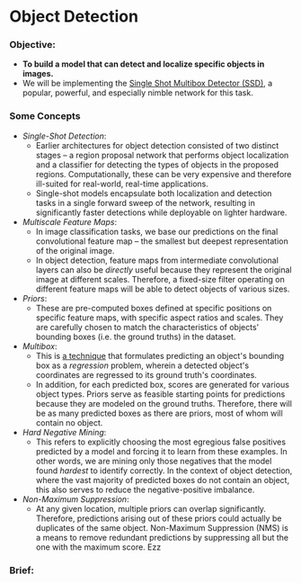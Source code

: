 # Object Detection

### Objective:

* **To build a model that can detect and localize specific objects in images.**
* We will be implementing the [Single Shot Multibox Detector (SSD)](https://arxiv.org/abs/1512.02325), a popular, powerful, and especially nimble network for this task.

### Some Concepts

* *Single-Shot Detection*:
  *  Earlier architectures for object detection consisted of two distinct stages – a region proposal network that performs object localization and a classifier for detecting the types of objects in the proposed regions. Computationally, these can be very expensive and therefore ill-suited for real-world, real-time applications. 
  * Single-shot models encapsulate both localization and detection tasks in a single forward sweep of the network, resulting in significantly faster detections while deployable on lighter hardware.
* *Multiscale Feature Maps*:
  * In image classification tasks, we base our predictions on the final convolutional feature map – the smallest but deepest representation of the original image.
  * In object detection, feature maps from intermediate convolutional layers can also be *directly* useful because they represent the original image at different scales. Therefore, a fixed-size filter operating on different feature maps will be able to detect objects of various sizes.
* *Priors*:
  * These are pre-computed boxes defined at specific positions on specific feature maps, with specific aspect ratios and scales. They are carefully chosen to match the characteristics of objects' bounding boxes (i.e. the ground truths) in the dataset.
* *Multibox*:
  * This is [a technique](https://arxiv.org/abs/1312.2249) that formulates predicting an object's bounding box as a *regression* problem, wherein a detected object's coordinates are regressed to its ground truth's coordinates.
  *  In addition, for each predicted box, scores are generated for various object types. Priors serve as feasible starting points for predictions because they are modeled on the ground truths. Therefore, there will be as many predicted boxes as there are priors, most of whom will contain no object.
* *Hard Negative Mining*:
  * This refers to explicitly choosing the most egregious false positives predicted by a model and forcing it to learn from these examples. In other words, we are mining only those negatives that the model found *hardest* to identify correctly. In the context of object detection, where the vast majority of predicted boxes do not contain an object, this also serves to reduce the negative-positive imbalance.
* *Non-Maximum Suppression*:
  *  At any given location, multiple priors can overlap significantly. Therefore, predictions arising out of these priors could actually be duplicates of the same object. Non-Maximum Suppression (NMS) is a means to remove redundant predictions by suppressing all but the one with the maximum score. Ezz

### Brief:

